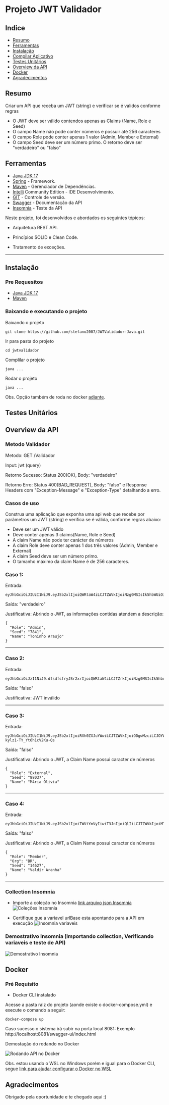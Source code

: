 # Projeto JWT Validador

## Indice
- [Resumo](#resumo)
- [Ferramentas](#ferramentas)
- [Instalação](#instalação)
- [Compilar Aplicativo](#compilar-aplicativo)
- [Testes Unitários](#testes-unitários)
- [Overview da API](#overview-da-api)
- [Docker](#docker)
- [Agradecimentos](#agradecimentos)

## Resumo

Criar um API que receba um JWT (string) e verificar se é validos conforme regras

- O JWT deve ser válido contendos apenas as Claims (Name, Role e Seed) 
- O campo Name não pode conter números e possuir até 256 caracteres
- O campo Role pode conter apenas 1 valor (Admin, Member e External)
- O campo Seed deve ser um número primo.
O retorno deve ser "verdadeiro" ou "falso"

## Ferramentas

- [Java JDK 17](https://www.oracle.com/java/technologies/javase/jdk17-archive-downloads.html)
- [Spring](https://spring.io/) - Framework.
- [Maven](https://maven.apache.org/) - Gerenciador de Dependências. 
- [Intellj](https://www.jetbrains.com/idea/download/) Community Edition - IDE Desenvolvimento. 
- [GIT](https://git-scm.com/downloads) - Controle de versão. 
- [Swagger](https://swagger.io/) - Documentação da API
- [Insomnia](https://insomnia.rest/download) - Teste da API

Neste projeto, foi desenvolvidos e abordados os seguintes tópicos:

- Arquitetura REST API.

- Princípios SOLID e Clean Code.

- Tratamento de exceções.

-------------------------

## Instalação

### Pre Requesitos

- [Java JDK 17](https://www.oracle.com/java/technologies/javase/jdk17-archive-downloads.html)
- [Maven](https://maven.apache.org/)

### Baixando e executando o projeto

Baixando o projeto 

```
git clone https://github.com/stefano2007/JWTValidador-Java.git
```

Ir para pasta do projeto

```
cd jwtvalidador
```

Complilar o projeto

```
java ...
```

Rodar o projeto

```
java ...
```

Obs. Opção também de roda no docker [adiante](#docker).

## Testes Unitários

## Overview da API

### Metodo Validador

Metodo: GET /Validador 

Input: jwt (query)

Retorno Sucesso: Status 200(OK), Body: "verdadeiro"

Retorno Erro: Status 400(BAD_REQUEST), Body: "falso" e Response Headers com "Exception-Message" e "Exception-Type" detalhando a erro.


### Casos de uso

Construa uma aplicação que exponha uma api web que recebe por parâmetros um JWT (string) e verifica se é válida, conforme regras abaixo:
- Deve ser um JWT válido
- Deve conter apenas 3 claims(Name, Role e Seed)
- A claim Name não pode ter carácter de números
- A claim Role deve conter apenas 1 dos três valores (Admin, Member e External)
- A claim Seed deve ser um número primo.
- O tamanho máximo da claim Name é de 256 caracteres.

### Caso 1:

Entrada: 

```
eyJhbGciOiJIUzI1NiJ9.eyJSb2xlIjoiQWRtaW4iLCJTZWVkIjoiNzg0MSIsIk5hbWUiOiJUb25pbmhvIEFyYXVqbyJ9.QY05sIjtrcJnP533kQNk8QXcaleJ1Q01jWY_ZzIZuAg
```

Saída: "verdadeiro"

Justificativa: Abrindo o JWT, as informações contidas atendem a descrição:

```
{
  "Role": "Admin",
  "Seed": "7841",
  "Name": "Toninho Araujo"
}
```

-------------------------

### Caso 2:

Entrada:

```
eyJhbGciOiJzI1NiJ9.dfsdfsfryJSr2xrIjoiQWRtaW4iLCJTZrkIjoiNzg0MSIsIk5hbrUiOiJUb25pbmhvIEFyYXVqbyJ9.QY05fsdfsIjtrcJnP533kQNk8QXcaleJ1Q01jWY_ZzIZuAg
```

Saída: "falso"

Justificativa:  JWT inválido

-------------------------

### Caso 3:

Entrada:

```
eyJhbGciOiJIUzI1NiJ9.eyJSb2xlIjoiRXh0ZXJuYWwiLCJTZWVkIjoiODgwMzciLCJOYW1lIjoiTTRyaWEgT2xpdmlhIn0.6YD73XWZYQSSMDf6H0i3-kylz1-TY_Yt6h1cV2Ku-Qs
```
Saída: "falso"

Justificativa: Abrindo o JWT, a Claim Name possui caracter de números

```
{
  "Role": "External",
  "Seed": "88037",
  "Name": "M4ria Olivia"
}
```

-------------------------

### Caso 4:

Entrada:

```
eyJhbGciOiJIUzI1NiJ9.eyJSb2xlIjoiTWVtYmVyIiwiT3JnIjoiQlIiLCJTZWVkIjoiMTQ2MjciLCJOYW1lIjoiVmFsZGlyIEFyYW5oYSJ9.cmrXV_Flm5mfdpfNUVopY_I2zeJUy4EZ4i3Fea98zvY
```

Saída: "falso"

Justificativa: Abrindo o JWT, a Claim Name possui caracter de números

```
{
  "Role": "Member",
  "Org": "BR",
  "Seed": "14627",
  "Name": "Valdir Aranha"
}
```

-------------------------

### Collection Insomnia

- Importe a coleção no Insomnia [link arquivo json Insomnia](readme/Insomnia_2024-04-14.json)
  ![Coleções Insomnia](readme/Insomnia_2024-04-14.png)

- Certifique que a variavel urlBase esta apontando para a API em execução
  ![Insomnia variaveis](readme/Insomnia_urlBase.png)

### Demostrativo Insomnia (Importando collection, Verificando variaveis e teste de API)

![Demostrativo Insomnia](readme/Insomnia-2024-04-14-17-58-46.gif)


## Docker

### Pré Requisito

- Docker CLI instalado

Acesse a pasta raiz do projeto (aonde existe o docker-compose.yml) e execute o comando a seguir:

```
docker-compose up
```

Caso sucesso o sistema irá subir na porta local 8081: Exemplo  http://localhost:8081/swagger-ui/index.html

Demostação do rodando no Docker 

![Rodando API no Docker](readme/RunDocker-2024-04-14.gif)

Obs. estou usando o WSL no Windows porém e igual para o Docker CLI, segue [link para ajudar configurar o Docker no WSL](https://github.com/luamleiverton/wsl2-docker-quickstart-by-fullcycle)

## Agradecimentos

Obrigado pela oportunidade e te chegado aqui :)